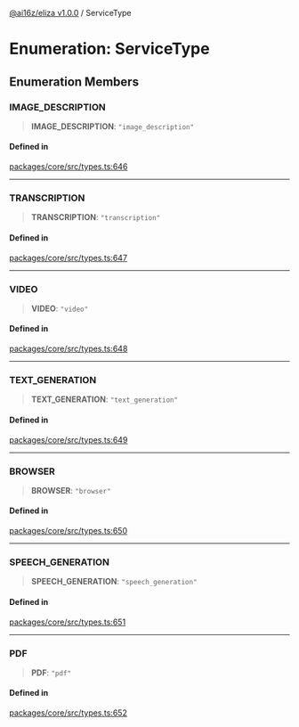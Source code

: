 [@ai16z/eliza v1.0.0](../index.md) / ServiceType

# Enumeration: ServiceType

## Enumeration Members

### IMAGE\_DESCRIPTION

> **IMAGE\_DESCRIPTION**: `"image_description"`

#### Defined in

[packages/core/src/types.ts:646](https://github.com/ai16z/eliza/blob/main/packages/core/src/types.ts#L646)

***

### TRANSCRIPTION

> **TRANSCRIPTION**: `"transcription"`

#### Defined in

[packages/core/src/types.ts:647](https://github.com/ai16z/eliza/blob/main/packages/core/src/types.ts#L647)

***

### VIDEO

> **VIDEO**: `"video"`

#### Defined in

[packages/core/src/types.ts:648](https://github.com/ai16z/eliza/blob/main/packages/core/src/types.ts#L648)

***

### TEXT\_GENERATION

> **TEXT\_GENERATION**: `"text_generation"`

#### Defined in

[packages/core/src/types.ts:649](https://github.com/ai16z/eliza/blob/main/packages/core/src/types.ts#L649)

***

### BROWSER

> **BROWSER**: `"browser"`

#### Defined in

[packages/core/src/types.ts:650](https://github.com/ai16z/eliza/blob/main/packages/core/src/types.ts#L650)

***

### SPEECH\_GENERATION

> **SPEECH\_GENERATION**: `"speech_generation"`

#### Defined in

[packages/core/src/types.ts:651](https://github.com/ai16z/eliza/blob/main/packages/core/src/types.ts#L651)

***

### PDF

> **PDF**: `"pdf"`

#### Defined in

[packages/core/src/types.ts:652](https://github.com/ai16z/eliza/blob/main/packages/core/src/types.ts#L652)
